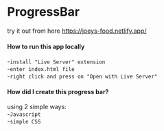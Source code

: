 # ProgressBar
try it out from here https://joeys-food.netlify.app/


#### How to run this app locally 

-`install "Live Server" extension`  
-`enter index.html file`  
-`right click and press on "Open with Live Server"`  

#### How did I create this progress bar?
 
using 2 simple ways:  
-`Javascript`  
-`simple CSS`  
